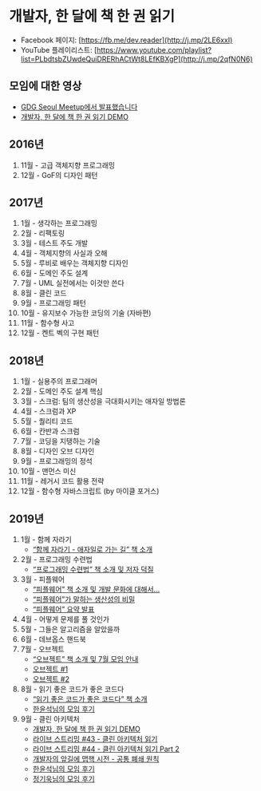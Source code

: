 # 개발자, 한 달에 책 한 권 읽기

- Facebook 페이지: [https://fb.me/dev.reader](http://j.mp/2LE6xxI)
- YouTube 플레이리스트: [https://www.youtube.com/playlist?list=PLbdtsbZUwdeQuiDRERhACtWt8LEfKBXgP](http://j.mp/2qfN0N6)

## 모임에 대한 영상

- [GDG Seoul Meetup에서 발표했습니다](https://youtu.be/jKhQmitS18M)
- [개발자, 한 달에 책 한 권 읽기 DEMO](https://youtu.be/9u8x_ON903U)

## 2016년

1. 11월 - 고급 객체지향 프로그래밍
1. 12월 - GoF의 디자인 패턴

## 2017년

1. 1월 - 생각하는 프로그래밍
1. 2월 - 리팩토링
1. 3월 - 테스트 주도 개발
1. 4월 - 객체지향의 사실과 오해
1. 5월 - 루비로 배우는 객체지향 디자인
1. 6월 - 도메인 주도 설계
1. 7월 - UML 실전에서는 이것만 쓴다
1. 8월 - 클린 코드
1. 9월 - 프로그래밍 패턴
1. 10월 - 유지보수 가능한 코딩의 기술 (자바편)
1. 11월 - 함수형 사고
1. 12월 - 켄트 벡의 구현 패턴

## 2018년

1. 1월 - 실용주의 프로그래머
1. 2월 - 도메인 주도 설계 핵심
1. 3월 - 스크럼: 팀의 생산성을 극대화시키는 애자일 방법론
1. 4월 - 스크럼과 XP
1. 5월 - 퀄리티 코드
1. 6월 - 칸반과 스크럼
1. 7월 - 코딩을 지탱하는 기술
1. 8월 - 디자인 오브 디자인
1. 9월 - 프로그래밍의 정석
1. 10월 - 맨먼스 미신
1. 11월 - 레거시 코드 활용 전략
1. 12월 - 함수형 자바스크립트 (by 마이클 포거스)

## 2019년

1. 1월 - 함께 자라기
    - [“함께 자라기 - 애자일로 가는 길” 책 소개](https://youtu.be/eP4Hu2glU8s)
1. 2월 - 프로그래밍 수련법
    - [“프로그래밍 수련법” 책 소개 및 저자 덕질](https://youtu.be/7nRUXFGcn7A)
1. 3월 - 피플웨어
    - [“피플웨어” 책 소개 및 개발 문화에 대해서...](https://youtu.be/PzRACD0I9Ew)
    - [“피플웨어”가 말하는 생산성의 비밀](https://youtu.be/oAqvYrlHbRE)
    - [“피플웨어” 요약 발표](https://youtu.be/9TKWsPnSSIM)
1. 4월 - 어떻게 문제를 풀 것인가
1. 5월 - 그들은 알고리즘을 알았을까
1. 6월 - 데브옵스 핸드북
1. 7월 - 오브젝트
    - [“오브젝트” 책 소개 및 7월 모임 안내](https://youtu.be/2UpjEPFxWjw)
    - [오브젝트 #1](https://youtu.be/PX_Ot_irSG8)
    - [오브젝트 #2](https://youtu.be/moSl4WS3O0Q)
1. 8월 - 읽기 좋은 코드가 좋은 코드다
    - [“읽기 좋은 코드가 좋은 코드다” 책 소개](https://youtu.be/YY-6B8zEbu0)
    - [한윤석님의 모임 후기](http://j.mp/2lUn607)
1. 9월 - 클린 아키텍처
    - [개발자, 한 달에 책 한 권 읽기 DEMO](https://youtu.be/9u8x_ON903U)
    - [라이브 스트리밍 #43 - 클린 아키텍처 읽기](https://youtu.be/WPvJ9jO5Ne4)
    - [라이브 스트리밍 #44 - 클린 아키텍처 읽기 Part 2](https://youtu.be/GHf4JnFSOis)
    - [개발자의 앞길에 맵핵 시전 - 공통 폐쇄 원칙](http://j.mp/2lQpRiQ)
    - [한윤석님의 모임 후기](http://j.mp/2nusKGq)
    - [정기욱님의 모임 후기](http://j.mp/2mBL54j)
